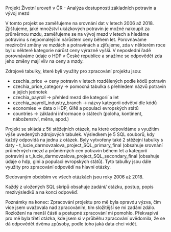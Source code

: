 Projekt Životní uroveň v ČR - Analýza dostupnosti základních potravin a vývoj mezd

V tomto projekt se zaměřujeme na srovnání dat v letech 2006 až 2018. Zjišťujeme, jaké množství ukázkových potravin je možné nakoupit za průměrnou mzdu, zaměřujeme se na vývoj mezd v letech a hledáme potravinu s nejpomalejším nárůstem ceny během let. Porovnáváme meziroční změny ve mzdách a potravinách a zjiťujeme, zda v některém roce byl u některé kategorie nárůst ceny výrazně vyšší. V neposlední řadě porovnáváme údaje o HDP v České republice a snažíme se odpovědět zda jeho změny mají vliv na ceny a mzdy.

Zdrojové tabulky, které byli využity pro zpracování projektu jsou:
- czechia_price -> ceny potravin v letech rozdělených podle kódů potravin
- czechia_price_category -> pomocná tabulka s přehledem názvů potravin a jejich jednotek
- czechia_payroll -> přehled mezd dle kategorií a let
- czechia_payroll_industry_branch -> názvy kategorii odvětví dle kódů
- economies -> data o HDP, GINI a populaci evropských států
- countries -> základní infrormace o státech (poloha, kontinent, náboženství, měna, apod.)

Projekt se skládá z 5ti stěžejních otázek, na které odpovídáme s využitím výše uvedených zdrojových tabulek. Výsledkem je 5 SQL souborů, kdy každý odpovídá na jednu z otázek. 
Byly vytvořeny také 2 stěžejní tabulky s daty - t_lucie_darmovzalova_project_SQL_primary_final (obsahuje srovnání průměrných mezd a průměrných cen potravin během let a kategoríí potravin) a t_lucie_darmovzalova_project_SQL_secondary_final (obsahuje údaje o hdp, gini a populaci evropských států). Tyto tabulky jsou dále využity pro zpracování odpovědí na hlavní otázky.

Sledovaným obdobím ve všech otázkách jsou roky 2006 až 2018.

Každý z uložených SQL skripů obsahuje zadání/ otázku, postup, popis mezivýsledků a na konci odpověď. 

Poznámky na konec:
Zpracování projektu pro mě byla opravdu výzva, čím více jsem uvažovala nad zpracováním, tím složitější se mi zadání zdálo. Rozložení na menší části a postupné zpracování mi pomohlo. Překvapivá pro mě byla třetí otázka, kde jsem si v průběhu zpracování uvědomila, že se dá odpovědět dvěma způsoby, podle toho jaká data chci vidět.

